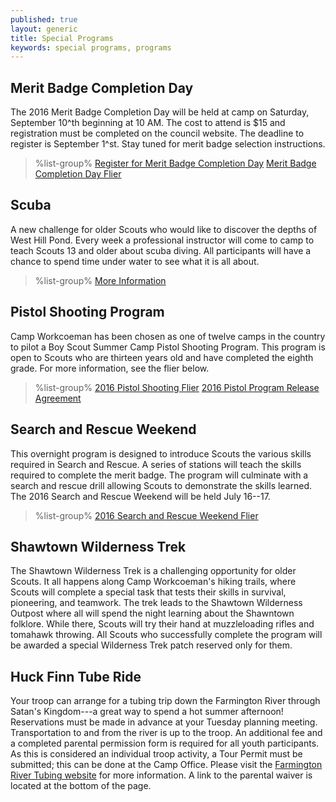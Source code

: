 ```yaml
---
published: true
layout: generic
title: Special Programs
keywords: special programs, programs
---
```


## Merit Badge Completion Day

The 2016 Merit Badge Completion Day will be held at camp on Saturday, September 10^th beginning at 10 AM. The cost to attend is $15 and registration must be completed on the council website. The deadline to register is September 1^st. Stay tuned for merit badge selection instructions.

> %list-group%
> <a href="http://www.ctrivers.org/Event.aspx?id=14912" class="list-group-item">Register for Merit Badge Completion Day</a>
> <a href="{{ site.url }}/pdf/2016/mb-completion-day.pdf" class="list-group-item">Merit Badge Completion Day Flier</a>

## Scuba

A new challenge for older Scouts who would like to discover the depths of West
Hill Pond. Every week a professional instructor will come to camp to teach
Scouts 13 and older about scuba diving. All participants will have a chance to
spend time under water to see what it is all about.

> %list-group%
> <a href="scuba/" class="list-group-item">More Information</a>

## Pistol Shooting Program

Camp Workcoeman has been chosen as one of twelve camps in the country to pilot
a Boy Scout Summer Camp Pistol Shooting Program. This program is open to Scouts
who are thirteen years old and have completed the eighth grade. For more
information, see the flier below.

> %list-group%
> <a href="{{ site.url }}/pdf/2016/2016-pistol-flier.pdf" class="list-group-item">2016 Pistol Shooting Flier</a>
> <a href="{{ site.url }}/pdf/2016/2016-pistol-pilot-program-release-agreement.pdf" class="list-group-item">2016 Pistol Program Release Agreement</a>

## Search and Rescue Weekend

This overnight program is designed to introduce Scouts the various skills
required in Search and Rescue. A series of stations will teach the skills
required to complete the merit badge. The program will culminate with a search
and rescue drill allowing Scouts to demonstrate the skills learned. The 2016
Search and Rescue Weekend will be held July 16--17.

> %list-group%
> <a href="{{ site.url }}/pdf/2016/2016-sar-flier.pdf" class="list-group-item">2016 Search and Rescue Weekend Flier</a>

## Shawtown Wilderness Trek

The Shawtown Wilderness Trek is a challenging opportunity for older Scouts. It
all happens along Camp Workcoeman's hiking trails, where Scouts will complete a
special task that tests their skills in survival, pioneering, and teamwork. The
trek leads to the Shawtown Wilderness Outpost where all will spend the night
learning about the Shawntown folklore. While there, Scouts will try their hand
at muzzleloading rifles and tomahawk throwing. All Scouts who successfully
complete the program will be awarded a special Wilderness Trek patch reserved
only for them.

## Huck Finn Tube Ride

Your troop can arrange for a tubing trip down the Farmington River through
Satan's Kingdom---a great way to spend a hot summer afternoon! Reservations
must be made in advance at your Tuesday planning meeting. Transportation to and
from the river is up to the troop. An additional fee and a completed parental
permission form is required for all youth participants. As this is considered
an individual troop activity, a Tour Permit must be submitted; this can be done
at the Camp Office. Please visit the
[Farmington River Tubing website](http://www.farmingtonrivertubing.com/) for
more information. A link to the parental waiver is located at the bottom of the
page.
